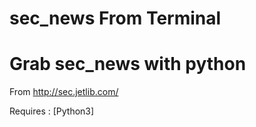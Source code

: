 # sec_news From Terminal
# Grab sec_news with python
From http://sec.jetlib.com/


Requires : 
[Python3]





